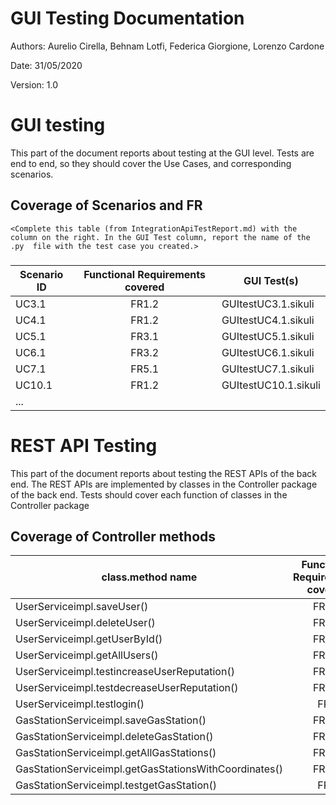 # GUI  Testing Documentation 

Authors: Aurelio Cirella, Behnam Lotfi, Federica Giorgione, Lorenzo Cardone

Date: 31/05/2020

Version: 1.0

# GUI testing

This part of the document reports about testing at the GUI level. Tests are end to end, so they should cover the Use Cases, and corresponding scenarios.

## Coverage of Scenarios and FR

```
<Complete this table (from IntegrationApiTestReport.md) with the column on the right. In the GUI Test column, report the name of the .py  file with the test case you created.>
```

### 

| Scenario ID | Functional Requirements covered | GUI Test(s) |
| ----------- | :-------------------------------: | ----------- | 
| UC3.1       | FR1.2          |    GUItestUC3.1.sikuli
| UC4.1       | FR1.2          |    GUItestUC4.1.sikuli
| UC5.1       | FR3.1          |    GUItestUC5.1.sikuli
| UC6.1       | FR3.2          |    GUItestUC6.1.sikuli
| UC7.1       | FR5.1          |    GUItestUC7.1.sikuli
| UC10.1      | FR1.2          |    GUItestUC10.1.sikuli           
| ...         |                                 |             |             


# REST  API  Testing

This part of the document reports about testing the REST APIs of the back end. The REST APIs are implemented by classes in the Controller package of the back end. 
Tests should cover each function of classes in the Controller package

## Coverage of Controller methods


<Report in this table the test cases defined to cover all methods in Controller classes >

| class.method name | Functional Requirements covered |REST  API Test(s) | 
| ----------- | :--------------------: | ----------- | 
|  UserServiceimpl.saveUser()   | FR1.1                |testSaveUser()|   
|  UserServiceimpl.deleteUser() | FR1.2                |testDeleteUser()|  
|  UserServiceimpl.getUserById()| FR1.3                |testUserById()|  
|  UserServiceimpl.getAllUsers()| FR1.4                |testAllUser() |  
|  UserServiceimpl.testincreaseUserReputation()   | FR1.1                |testincreaseUserReputation()| 
|  UserServiceimpl.testdecreaseUserReputation()   | FR1.1                |testdecreaseUserReputation()|
|  UserServiceimpl.testlogin()   | FR1                 |testlogin()|  
|  GasStationServiceimpl.saveGasStation()   | FR3.1                |testSaveGasStation()|  
|  GasStationServiceimpl.deleteGasStation()| FR3.2                |testDeleteGasStation() |   
|  GasStationServiceimpl.getAllGasStations()| FR3.3                |testAllGasStations() |       
| GasStationServiceimpl.getGasStationsWithCoordinates()| FR4.1|testGasStationWithCoordinate()|
|  GasStationServiceimpl.testgetGasStation()   | FR4               |testgetGasStation()| 